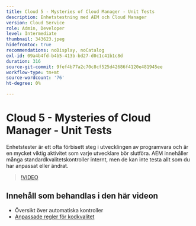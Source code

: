 ```yaml
---
title: Cloud 5 - Mysteries of Cloud Manager - Unit Tests
description: Enhetstestning med AEM och Cloud Manager
version: Cloud Service
role: Admin, Developer
level: Intermediate
thumbnail: 343623.jpeg
hidefromtoc: true
recommendations: noDisplay, noCatalog
exl-id: 09a4b4fd-b4b5-413b-bd27-d0c1c41b1c8d
duration: 316
source-git-commit: 9fef4b77a2c70c8cf525d42686f4120e481945ee
workflow-type: tm+mt
source-wordcount: '76'
ht-degree: 0%

---
```


# Cloud 5 - Mysteries of Cloud Manager - Unit Tests

Enhetstester är ett ofta förbisett steg i utvecklingen av programvara och är en mycket viktig aktivitet som varje utvecklare bör slutföra. AEM innehåller många standardkvalitetskontroller internt, men de kan inte testa allt som du har anpassat eller ändrat.

>[!VIDEO](https://video.tv.adobe.com/v/343623?quality=12&learn=on)

## Innehåll som behandlas i den här videon

+ Översikt över automatiska kontroller
+ [Anpassade regler för kodkvalitet](https://experienceleague.adobe.com/docs/experience-manager-cloud-service/content/implementing/using-cloud-manager/test-results/custom-code-quality-rules.html)
